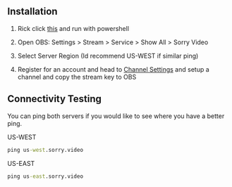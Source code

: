 ## Installation

1) Rick click [this](https://www.dropbox.com/s/3aw0wpm9gie0nt7/sorry.ps1?dl=1) and run with powershell

2) Open OBS: Settings > Stream > Service > Show All > Sorry Video

3) Select Server Region (Id recommend US-WEST if similar ping)

4) Register for an account and head to [Channel Settings](https://sorry.video/users/settings/stream) and setup a channel and copy the stream key to OBS

## Connectivity Testing

You can ping both servers if you would like to see where you have a better ping.

US-WEST

```cmd
ping us-west.sorry.video
```

US-EAST

```cmd
ping us-east.sorry.video
```

